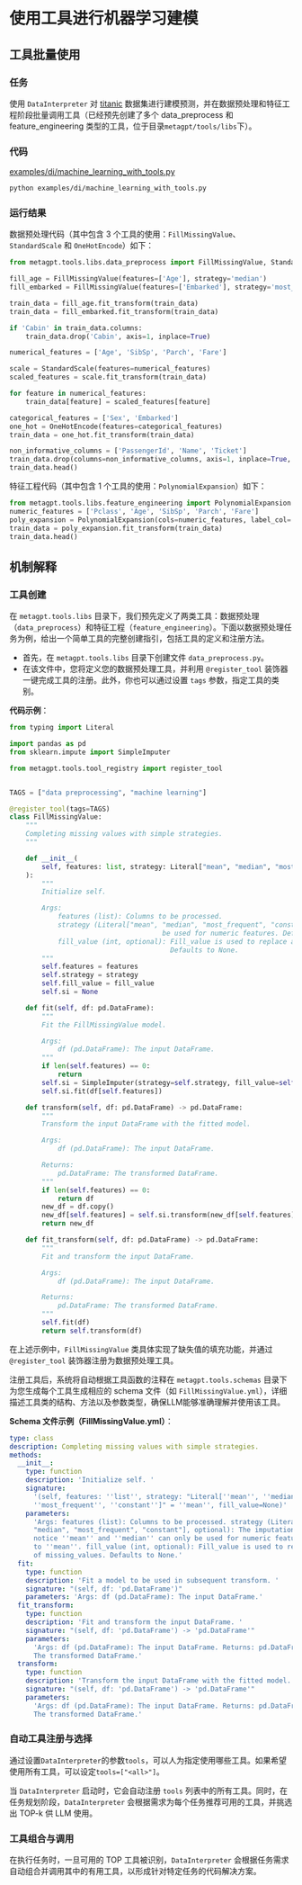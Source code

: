 # 使用工具进行机器学习建模

## 工具批量使用

### 任务

使用 `DataInterpreter` 对 [titanic](https://www.kaggle.com/competitions/titanic/data) 数据集进行建模预测，并在数据预处理和特征工程阶段批量调用工具（已经预先创建了多个 data_preprocess 和 feature_engineering 类型的工具，位于目录`metagpt/tools/libs`下）。

### 代码

[examples/di/machine_learning_with_tools.py](https://github.com/geekan/MetaGPT/blob/main/examples/di/machine_learning_with_tools.py)

```bash
python examples/di/machine_learning_with_tools.py
```

### 运行结果

数据预处理代码（其中包含 3 个工具的使用：`FillMissingValue`、`StandardScale` 和 `OneHotEncode`）如下：

```python
from metagpt.tools.libs.data_preprocess import FillMissingValue, StandardScale, OneHotEncode

fill_age = FillMissingValue(features=['Age'], strategy='median')
fill_embarked = FillMissingValue(features=['Embarked'], strategy='most_frequent')

train_data = fill_age.fit_transform(train_data)
train_data = fill_embarked.fit_transform(train_data)

if 'Cabin' in train_data.columns:
    train_data.drop('Cabin', axis=1, inplace=True)

numerical_features = ['Age', 'SibSp', 'Parch', 'Fare']

scale = StandardScale(features=numerical_features)
scaled_features = scale.fit_transform(train_data)

for feature in numerical_features:
    train_data[feature] = scaled_features[feature]

categorical_features = ['Sex', 'Embarked']
one_hot = OneHotEncode(features=categorical_features)
train_data = one_hot.fit_transform(train_data)

non_informative_columns = ['PassengerId', 'Name', 'Ticket']
train_data.drop(columns=non_informative_columns, axis=1, inplace=True, errors='ignore')
train_data.head()
```

特征工程代码（其中包含 1 个工具的使用：`PolynomialExpansion`）如下：

```python
from metagpt.tools.libs.feature_engineering import PolynomialExpansion
numeric_features = ['Pclass', 'Age', 'SibSp', 'Parch', 'Fare']
poly_expansion = PolynomialExpansion(cols=numeric_features, label_col='Survived')
train_data = poly_expansion.fit_transform(train_data)
train_data.head()
```

## 机制解释

### 工具创建

在 `metagpt.tools.libs` 目录下，我们预先定义了两类工具：数据预处理（`data_preprocess`）和特征工程（`feature_engineering`）。下面以数据预处理任务为例，给出一个简单工具的完整创建指引，包括工具的定义和注册方法。

- 首先，在 `metagpt.tools.libs` 目录下创建文件 `data_preprocess.py`。
- 在该文件中，您将定义您的数据预处理工具，并利用 `@register_tool` 装饰器一键完成工具的注册。此外，你也可以通过设置 `tags` 参数，指定工具的类别。

**代码示例**：

```python
from typing import Literal

import pandas as pd
from sklearn.impute import SimpleImputer

from metagpt.tools.tool_registry import register_tool


TAGS = ["data preprocessing", "machine learning"]

@register_tool(tags=TAGS)
class FillMissingValue:
    """
    Completing missing values with simple strategies.
    """

    def __init__(
        self, features: list, strategy: Literal["mean", "median", "most_frequent", "constant"] = "mean", fill_value=None
    ):
        """
        Initialize self.

        Args:
            features (list): Columns to be processed.
            strategy (Literal["mean", "median", "most_frequent", "constant"], optional): The imputation strategy, notice 'mean' and 'median' can only
                                      be used for numeric features. Defaults to 'mean'.
            fill_value (int, optional): Fill_value is used to replace all occurrences of missing_values.
                                        Defaults to None.
        """
        self.features = features
        self.strategy = strategy
        self.fill_value = fill_value
        self.si = None

    def fit(self, df: pd.DataFrame):
        """
        Fit the FillMissingValue model.

        Args:
            df (pd.DataFrame): The input DataFrame.
        """
        if len(self.features) == 0:
            return
        self.si = SimpleImputer(strategy=self.strategy, fill_value=self.fill_value)
        self.si.fit(df[self.features])

    def transform(self, df: pd.DataFrame) -> pd.DataFrame:
        """
        Transform the input DataFrame with the fitted model.

        Args:
            df (pd.DataFrame): The input DataFrame.

        Returns:
            pd.DataFrame: The transformed DataFrame.
        """
        if len(self.features) == 0:
            return df
        new_df = df.copy()
        new_df[self.features] = self.si.transform(new_df[self.features])
        return new_df

    def fit_transform(self, df: pd.DataFrame) -> pd.DataFrame:
        """
        Fit and transform the input DataFrame.

        Args:
            df (pd.DataFrame): The input DataFrame.

        Returns:
            pd.DataFrame: The transformed DataFrame.
        """
        self.fit(df)
        return self.transform(df)
```

在上述示例中，`FillMissingValue` 类具体实现了缺失值的填充功能，并通过 `@register_tool` 装饰器注册为数据预处理工具。

注册工具后，系统将自动根据工具函数的注释在 `metagpt.tools.schemas` 目录下为您生成每个工具生成相应的 schema 文件（如 `FillMissingValue.yml`），详细描述工具类的结构、方法以及参数类型，确保LLM能够准确理解并使用该工具。

**Schema 文件示例（FillMissingValue.yml）**：

```yaml
type: class
description: Completing missing values with simple strategies.
methods:
  __init__:
    type: function
    description: 'Initialize self. '
    signature:
      '(self, features: ''list'', strategy: "Literal[''mean'', ''median'',
      ''most_frequent'', ''constant'']" = ''mean'', fill_value=None)'
    parameters:
      'Args: features (list): Columns to be processed. strategy (Literal["mean",
      "median", "most_frequent", "constant"], optional): The imputation strategy,
      notice ''mean'' and ''median'' can only be used for numeric features. Defaults
      to ''mean''. fill_value (int, optional): Fill_value is used to replace all occurrences
      of missing_values. Defaults to None.'
  fit:
    type: function
    description: 'Fit a model to be used in subsequent transform. '
    signature: "(self, df: 'pd.DataFrame')"
    parameters: 'Args: df (pd.DataFrame): The input DataFrame.'
  fit_transform:
    type: function
    description: 'Fit and transform the input DataFrame. '
    signature: "(self, df: 'pd.DataFrame') -> 'pd.DataFrame'"
    parameters:
      'Args: df (pd.DataFrame): The input DataFrame. Returns: pd.DataFrame:
      The transformed DataFrame.'
  transform:
    type: function
    description: 'Transform the input DataFrame with the fitted model. '
    signature: "(self, df: 'pd.DataFrame') -> 'pd.DataFrame'"
    parameters:
      'Args: df (pd.DataFrame): The input DataFrame. Returns: pd.DataFrame:
      The transformed DataFrame.'
```

### 自动工具注册与选择

通过设置`DataInterpreter`的参数`tools`，可以人为指定使用哪些工具。如果希望使用所有工具，可以设定`tools=["<all>"]`。

当 `DataInterpreter` 启动时，它会自动注册 `tools` 列表中的所有工具。同时，在任务规划阶段，`DataInterpreter` 会根据需求为每个任务推荐可用的工具，并挑选出 TOP-k 供 LLM 使用。

### 工具组合与调用

在执行任务时，一旦可用的 TOP 工具被识别，`DataInterpreter` 会根据任务需求自动组合并调用其中的有用工具，以形成针对特定任务的代码解决方案。
